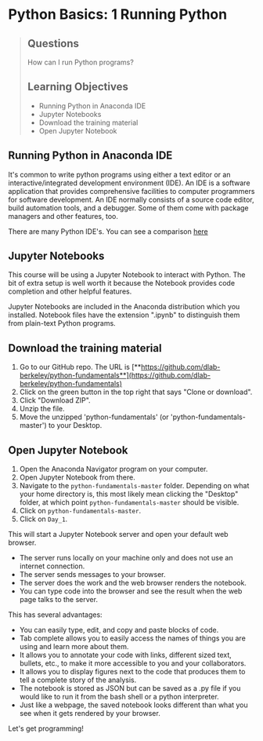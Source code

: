 # Python Basics: 1 Running Python

> ## Questions
> How can I run Python programs?
>
> ## Learning Objectives
>
> *   Running Python in Anaconda IDE
> *   Jupyter Notebooks
> *   Download the training material
> *   Open Jupyter Notebook


## Running Python in Anaconda IDE

It's common to write python programs using either a text editor or an interactive/integrated development environment (IDE). An IDE  is a software application that provides comprehensive facilities to computer programmers for software development. An IDE normally consists of a source code editor, build automation tools, and a debugger. Some of them come with package managers and other features, too.

There are many Python IDE's. You can see a comparison [here](https://en.wikipedia.org/wiki/Comparison_of_integrated_development_environments#Python)


## Jupyter Notebooks

This course will be using a Jupyter Notebook to interact with Python.  The bit of extra setup is well worth it because the Notebook provides code completion and other helpful features.

Jupyter Notebooks are included in the Anaconda distribution which you installed. Notebook files have the extension ".ipynb" to distinguish them from plain-text Python programs.

## Download the training material

1. Go to our GitHub repo. The URL is [**https://github.com/dlab-berkeley/python-fundamentals**](https://github.com/dlab-berkeley/python-fundamentals)
2. Click on the green button in the top right that says "Clone or download".
3. Click "Download ZIP".
4. Unzip the file.
5. Move the unzipped 'python-fundamentals' (or 'python-fundamentals-master') to your Desktop.

## Open Jupyter Notebook

1. Open the Anaconda Navigator program on your computer.
2. Open Jupyter Notebook from there.
3. Navigate to the `python-fundamentals-master` folder. Depending on what your home directory is, this most likely mean clicking the "Desktop" folder, at which point `python-fundamentals-master` should be visible.
4. Click on `python-fundamentals-master`.
5. Click on `Day_1`.

This will start a Jupyter Notebook server and open your default web browser.

- The server runs locally on your machine only and does not use an internet connection.
- The server sends messages to your browser.
- The server does the work and the web browser renders the notebook.
- You can type code into the browser and see the result when the web page talks to the server.

This has several advantages:

- You can easily type, edit, and copy and paste blocks of code.
- Tab complete allows you to easily access the names of things you are using and learn more about them.
- It allows you to annotate your code with links, different sized text, bullets, etc., to make it more accessible to you and your collaborators.
- It allows you to display figures next to the code that produces them to tell a complete story of the analysis.
- The notebook is stored as JSON but can be saved as a .py file if you would like to run it from the bash shell or a python interpreter.
- Just like a webpage, the saved notebook looks different than what you see when it gets rendered by your browser.

Let's get programming!
